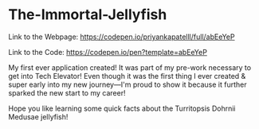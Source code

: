 # The-Immortal-Jellyfish



Link to the Webpage: https://codepen.io/priyankapatelll/full/abEeYeP

Link to the Code: https://codepen.io/pen?template=abEeYeP




My first ever application created! It was part of my pre-work necessary to get into Tech Elevator! Even though it was the first thing I ever created & super early into my new journey—I'm proud to show it because it further sparked the new start to my career! 

Hope you like learning some quick facts about the Turritopsis Dohrnii Medusae jellyfish!
